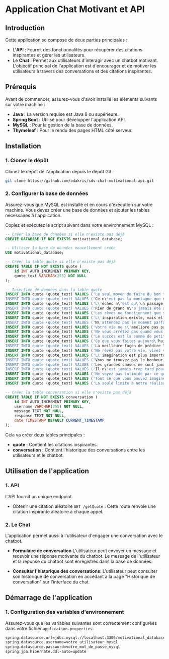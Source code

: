 # Application Chat Motivant et API

## Introduction

Cette application se compose de deux parties principales :

- L'**API** : Fournit des fonctionnalités pour récupérer des citations inspirantes et gérer les utilisateurs.
- Le **Chat** : Permet aux utilisateurs d'interagir avec un chatbot motivant.
L'objectif principal de l'application est d'encourager et de motiver les utilisateurs à travers des conversations et des citations inspirantes.

## Prérequis

Avant de commencer, assurez-vous d'avoir installé les éléments suivants sur votre machine :

- **Java** : La version requise est Java 8 ou supérieure.
- **Spring Boot** : Utilisé pour développer l'application API.
- **MySQL** : Pour la gestion de la base de données.
- **Thymeleaf** : Pour le rendu des pages HTML côté serveur.

## Installation

### 1. Cloner le dépôt
Clonez le dépôt de l'application depuis le dépôt Git :


``` bash
git clone https://github.com/odakris/sdv-chat-motivational-api.git
```

### 2. Configurer la base de données

Assurez-vous que MySQL est installé et en cours d'exécution sur votre machine. Vous devez créer une base de données et ajouter les tables nécessaires à l'application.

Copiez et exécutez le script suivant dans votre environnement MySQL :

```SQL
-- Créer la base de données si elle n'existe pas déjà
CREATE DATABASE IF NOT EXISTS motivational_database;

-- Utiliser la base de données nouvellement créée
USE motivational_database;

-- Créer la table quote si elle n'existe pas déjà
CREATE TABLE IF NOT EXISTS quote (
    id INT AUTO_INCREMENT PRIMARY KEY,
    quote_text VARCHAR(255) NOT NULL
);

-- Insertion de données dans la table quote
INSERT INTO quote (quote_text) VALUES ('Le seul moyen de faire du bon travail est d\'aimer ce que vous faites.');
INSERT INTO quote (quote_text) VALUES ('Ce n\'est pas la montagne que nous conquérons, mais nous-mêmes.');
INSERT INTO quote (quote_text) VALUES ('L\'échec n\'est qu\'un passage vers la réussite.');
INSERT INTO quote (quote_text) VALUES ('Rien de grand n\'a jamais été accompli sans enthousiasme.');
INSERT INTO quote (quote_text) VALUES ('Les rêves ne fonctionnent que si vous travaillez dur.');
INSERT INTO quote (quote_text) VALUES ('L\'inspiration existe, mais elle doit vous trouver en train de travailler.');
INSERT INTO quote (quote_text) VALUES ('N\'attendez pas le moment parfait, prenez simplement le moment et rendez-le parfait.');
INSERT INTO quote (quote_text) VALUES ('Votre vie ne s\'améliore pas par hasard, elle s\'améliore par le changement.');
INSERT INTO quote (quote_text) VALUES ('Ne vous arrêtez pas quand vous êtes fatigué, arrêtez-vous quand vous avez terminé.');
INSERT INTO quote (quote_text) VALUES ('Le succès est la somme de petits efforts, répétés jour après jour.');
INSERT INTO quote (quote_text) VALUES ('Ce que vous faites aujourd\'hui peut améliorer tous vos lendemains.');
INSERT INTO quote (quote_text) VALUES ('La meilleure façon de prédire l\'avenir est de le créer.');
INSERT INTO quote (quote_text) VALUES ('Ne rêvez pas votre vie, vivez vos rêves.');
INSERT INTO quote (quote_text) VALUES ('L\'imagination est plus importante que la connaissance.');
INSERT INTO quote (quote_text) VALUES ('Vous ne trouvez pas le bonheur, vous le créez.');
INSERT INTO quote (quote_text) VALUES ('Les grandes choses ne sont jamais faites par une seule personne, elles sont faites par une équipe de personnes.');
INSERT INTO quote (quote_text) VALUES ('Il n\'est jamais trop tard pour être ce que vous auriez pu être.');
INSERT INTO quote (quote_text) VALUES ('Ne soyez pas intimidé par ce que vous ne savez pas.');
INSERT INTO quote (quote_text) VALUES ('Tout ce que vous pouvez imaginer est réel.');
INSERT INTO quote (quote_text) VALUES ('La seule limite à notre réalisation de demain sera nos doutes et hésitations d\'aujourd\'hui.');

-- Créer la table conversation si elle n'existe pas déjà
CREATE TABLE IF NOT EXISTS conversation (
    id INT AUTO_INCREMENT PRIMARY KEY,
    username VARCHAR(255) NOT NULL,
    message TEXT NOT NULL,
    response TEXT NOT NULL, 
    date TIMESTAMP DEFAULT CURRENT_TIMESTAMP
);
```

Cela va créer deux tables principales :

- **quote** : Contient les citations inspirantes.
- **conversation** : Contient l'historique des conversations entre les utilisateurs et le chatbot.

## Utilisation de l'application

### 1. API

L'API fournit un unique endpoint.

- Obtenir une citation aléatoire
`GET /getQuote` : Cette route renvoie une citation inspirante aléatoire à chaque appel.

### 2. Le Chat

L'application permet aussi à l'utilisateur d'engager une conversation avec le chatbot.

- **Formulaire de conversation**:L'utilisateur peut envoyer un message et recevoir une réponse motivante du chatbot. Le message de l'utilisateur et la réponse du chatbot sont enregistrés dans la base de données.

- **Consulter l'historique des conversations**: L'utilisateur peut consulter son historique de conversation en accédant à la page "Historique de conversation" sur l'interface du chat.

## Démarrage de l'application

### 1. Configuration des variables d'environnement
Assurez-vous que les variables suivantes sont correctement configurées dans votre fichier `application.properties`:

```bash
spring.datasource.url=jdbc:mysql://localhost:3306/motivational_database
spring.datasource.username=votre_utilisateur_mysql
spring.datasource.password=votre_mot_de_passe_mysql
spring.jpa.hibernate.ddl-auto=update
```

